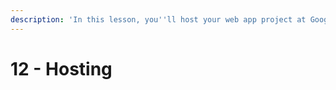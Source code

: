 ```yaml
---
description: 'In this lesson, you''ll host your web app project at Google Firebase.'
---
```


# 12 - Hosting



